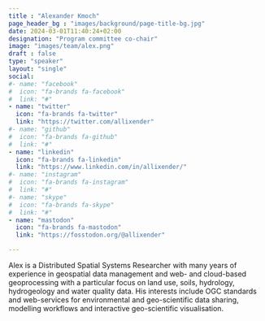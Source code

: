 ```yaml
---
title : "Alexander Kmoch"
page_header_bg : "images/background/page-title-bg.jpg"
date: 2024-03-01T11:40:24+02:00
designation: "Program committee co-chair"
image: "images/team/alex.png"
draft : false
type: "speaker"
layout: "single"
social:
#- name: "facebook"
#  icon: "fa-brands fa-facebook"
#  link: "#"
- name: "twitter"
  icon: "fa-brands fa-twitter"
  link: "https://twitter.com/allixender"
#- name: "github"
#  icon: "fa-brands fa-github"
#  link: "#"
- name: "linkedin"
  icon: "fa-brands fa-linkedin"
  link: "https://www.linkedin.com/in/allixender/"
#- name: "instagram"
#  icon: "fa-brands fa-instagram"
#  link: "#"
#- name: "skype"
#  icon: "fa-brands fa-skype"
#  link: "#"
- name: "mastodon"
  icon: "fa-brands fa-mastodon"
  link: "https://fosstodon.org/@allixender"

---
```


Alex is a Distributed Spatial Systems Researcher with many years of experience in geospatial data management and web- and cloud-based geoprocessing with a particular focus on land use, soils, hydrology, hydrogeology and water quality data. His interests include OGC standards and web-services for environmental and geo-scientific data sharing, modelling workflows and interactive geo-scientific visualisation.
